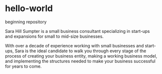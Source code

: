# hello-world
beginning repository

Sara Hill Sumpter is a small business consultant specializing in start-ups and expansions for small to mid-size businesses. 

With over a decade of experience working with small businesses and start-ups, Sara is the ideal candidate to walk you through every stage of the process of creating your business entity, making a working business model, and implementing the structures needed to make your business successful for years to come. 
